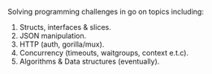 Solving programming challenges in go on topics including:
1. Structs, interfaces & slices.
2. JSON manipulation.
3. HTTP (auth, gorilla/mux).
4. Concurrency (timeouts, waitgroups, context e.t.c).
5. Algorithms & Data structures (eventually).